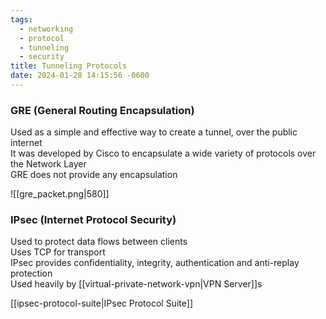 ```yaml
---
tags:
  - networking
  - protocol
  - tunneling
  - security
title: Tunneling Protocols
date: 2024-01-28 14:15:56 -0600
---
```


### GRE (General Routing Encapsulation)

Used as a simple and effective way to create a tunnel, over the public internet  
It was developed by Cisco to encapsulate a wide variety of protocols over the Network Layer  
GRE does not provide any encapsulation

![[gre_packet.png|580]]

### IPsec (Internet Protocol Security)

Used to protect data flows between clients  
Uses TCP for transport  
IPsec provides confidentiality, integrity, authentication and anti-replay protection  
Used heavily by [[virtual-private-network-vpn|VPN Server]]s  

[[ipsec-protocol-suite|IPsec Protocol Suite]]
